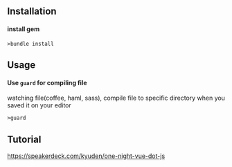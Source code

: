 ## Installation

#### install gem
```console
>bundle install
```

## Usage

#### Use `guard` for compiling file
watching file(coffee, haml, sass), compile file to specific directory when you saved it on your editor 
```console
>guard
```

## Tutorial
https://speakerdeck.com/kyuden/one-night-vue-dot-js
<script async class="speakerdeck-embed" data-id="2f488b205381013288c92abbfe1c037c" data-ratio="1.33333333333333" src="//speakerdeck.com/assets/embed.js"></script>
